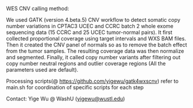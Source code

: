 WES CNV calling method:

We used GATK (version 4.beta.5) CNV workflow to detect somatic copy number variations in CPTAC3 UCEC and CCRC batch 2 whole exome sequencing data (15 CCRC and 25 UCEC tumor-normal pairs). It first collected proportional coverage using target intervals and WXS BAM files. Then it created the CNV panel of normals so as to remove the batch effect from the tumor samples. The resulting coverage data was then normalize and segmented. Finally, it called copy number variants after filtering out copy number neutral regions and outlier coverage regions (All the parameters used are default).

Processing scripts(@ https://github.com/yigewu/gatk4wxscnv) 
	refer to main.sh for coordination of specific scripts for each step
	
Contact: Yige Wu @ WashU (yigewu@wustl.edu)

